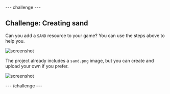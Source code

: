 --- challenge ---
## Challenge: Creating sand
Can you add a `SAND` resource to your game? You can use the steps above to help you.

![screenshot](images/craft-sand.png)

The project already includes a `sand.png` image, but you can create and upload your own if you prefer.

![screenshot](images/craft-upload.png)

--- /challenge ---